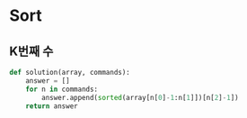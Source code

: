 # Sort

## K번째 수
```python
def solution(array, commands):
    answer = []
    for n in commands:
        answer.append(sorted(array[n[0]-1:n[1]])[n[2]-1])
    return answer
```